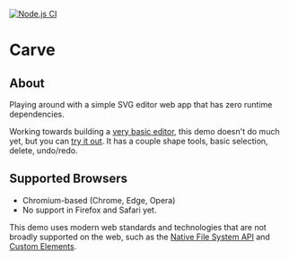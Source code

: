 [![Node.js CI](https://github.com/codedread/carve/actions/workflows/node.js.yml/badge.svg)](https://github.com/codedread/carve/actions/workflows/node.js.yml)

# Carve

## About

Playing around with a simple SVG editor web app that has zero runtime dependencies.

Working towards building a [very basic editor](https://github.com/codedread/carve/projects/1), this demo doesn't do much yet, but you can [try it out](https://codedread.github.io/carve/). It has a couple shape tools, basic selection, delete, undo/redo.

## Supported Browsers

  * Chromium-based (Chrome, Edge, Opera)
  * No support in Firefox and Safari yet.

This demo uses modern web standards and technologies that are not broadly supported on the web,
such as the [Native File System API](https://wicg.github.io/file-system-access/) and
[Custom Elements](https://html.spec.whatwg.org/multipage/custom-elements.html#custom-elements).

